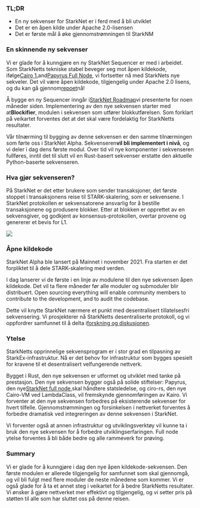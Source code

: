### TL;DR

* En ny sekvenser for StarkNet er i ferd med å bli utviklet
* Det er en åpen kilde under Apache 2.0-lisensen
* Det er første mål å øke gjennomstrømningen til StarkNM

### En skinnende ny sekvenser

Vi er glade for å kunngjøre en ny StarkNet Sequencer er med i arbeidet. Som StarkNetts tekniske stabel beveger seg mot åpen kildekode, ifølge[Cairo 1.](https://medium.com/starkware/open-sourcing-cairo-1-0-b3100a664bb0)and[Papyrus Full Node](https://medium.com/starkware/papyrus-an-open-source-starknet-full-node-396f7cd90202), vi fortsetter nå med StarkNets nye sekveler. Det vil være åpen kildekode, tilgjengelig under Apache 2.0 lisens, og du kan gå gjennom[repoet](https://github.com/starkware-libs/blockifier)nå!

Å bygge en ny Sequencer inngår i[StarkNet Roadmap](https://medium.com/starkware/starknet-performance-roadmap-bb7aae14c7de)vi presenterte for noen måneder siden. Implementering av den nye sekvensen starter med at**Blockifier**, modulen i sekvensen som utfører blokkutførelsen. Som forklart på veikartet forventes det at det skal være fordelaktig for StarkNetts resultater.

Vår tilnærming til bygging av denne sekvensen er den samme tilnærmingen som førte oss i StarkNet Alpha. Sekvenseren**vil bli implementert i nivå**, og vi deler i dag dens første modul. Over tid vil nye komponenter i sekvenseren fullføres, inntil det til slutt vil en Rust-basert sekvenser erstatte den aktuelle Python-baserte sekvenseren.

### Hva gjør sekvenseren?

På StarkNet er det etter brukere som sender transaksjoner, det første stoppet i transaksjonens reise til STARK-skalering, som er sekvensene. I StarkNet protokollen er sekvensatorene ansvarlig for å bestille transaksjonene og produsere blokker. Etter at blokken er opprettet av en sekvensgiver, og godkjent av konsensus-protokollen, overtar provene og genererer et bevis for L1.

![](/assets/1_ndrekwqunjixo_wskdeycw-1.png)

### Åpne kildekode

StarkNet Alpha ble lansert på Mainnet i november 2021. Fra starten er det forpliktet til å dele STARK-skalering med verden.

I dag lanserer vi de første i en linje av modulene til den nye sekvensen åpen kildekode. Det vil ta flere måneder før alle moduler og submoduler blir distribuert. Open sourcing everything will enable community members to contribute to the development, and to audit the codebase.

Dette vil knytte StarkNet nærmere et punkt med desentralisert tillatelsesfri sekvensering. Vi prosjekterer nå StarkNetts desentraliserte protokoll, og vi oppfordrer samfunnet til å delta i[forskning og diskusjonen](https://community.starknet.io/t/starknet-decentralized-protocol-consensus/5386).

### Ytelse

StarkNetts opprinnelige sekvensprogram er i stor grad en tilpasning av StarkEx-infrastruktur. Nå er det behov for infrastruktur som bygges spesielt for kravene til et desentralisert velfungerende nettverk.

Bygget i Rust, den nye sekvensen er utformet og utviklet med tanke på prestasjon. Den nye sekvensen bygger også på solide stiftelser: Papyrus, den nye[StarkNet full node,](https://medium.com/starkware/papyrus-an-open-source-starknet-full-node-396f7cd90202)skal håndtere statsledelse, og ciro-rs, den nye Cairo-VM ved LambdaClass, vil fremskynde gjennomføringen av Kairo. Vi forventer at den nye sekvensen forbedres på eksisterende sekvenser for hvert tilfelle. Gjennomstrømmingen og forsinkelsen i nettverket forventes å forbedre dramatisk ved integreringen av denne sekvensen i StarkNet.

Vi forventer også at annen infrastruktur og utviklingsverktøy vil kunne ta i bruk den nye sekvensen for å forbedre utviklingserfaringen. Full node ytelse forventes å bli både bedre og alle rammeverk for prøving.

### Summary

Vi er glade for å kunngjøre i dag den nye åpen kildekode-sekvensen. Den første modulen er allerede tilgjengelig for samfunnet som skal gjennomgå, og vil bli fulgt med flere moduler de neste månedene som kommer. Vi er også glade for å ta et annet steg i veikartet for å bedre StarkNetts resultater. Vi ønsker å gjøre nettverket mer effektivt og tilgjengelig, og vi setter pris på støtten til alle som har sluttet oss på denne reisen.